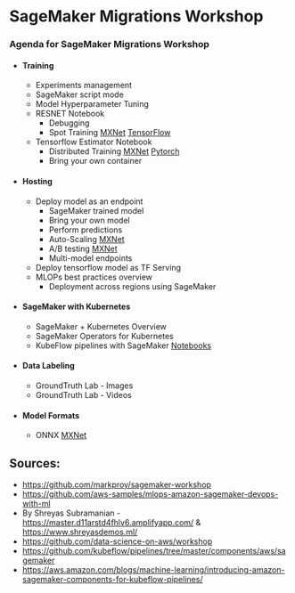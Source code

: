 # SageMaker Migrations Workshop

### Agenda for SageMaker Migrations Workshop

* #### Training
    * Experiments management 
    * SageMaker script mode
    * Model Hyperparameter Tuning
    * RESNET Notebook
        * Debugging 
        * Spot Training [MXNet](https://github.com/awslabs/amazon-sagemaker-examples/tree/master/sagemaker-python-sdk/managed_spot_training_mxnet) [TensorFlow](https://github.com/awslabs/amazon-sagemaker-examples/tree/master/sagemaker-python-sdk/managed_spot_training_tensorflow_estimator)
    * Tensorflow Estimator Notebook
        * Distributed Training [MXNet](https://github.com/vdabravolski/detectron2-sagemaker) [Pytorch](https://github.com/awslabs/amazon-sagemaker-examples/tree/master/sagemaker-python-sdk/pytorch_horovod_mnist)
        * Bring your own container
* #### Hosting
    * Deploy model as an endpoint
        * SageMaker trained model 
        * Bring your own model 
        * Perform predictions
        * Auto-Scaling [MXNet](https://github.com/C24IO/SageMaker-CustomMXNet-Autoscaling)
        * A/B testing [MXNet](https://github.com/C24IO/SageMaker-Inference/tree/master/endpoints/load-ab-testing)
        * Multi-model endpoints
    * Deploy tensorflow model as TF Serving
    * MLOPs best practices overview
        * Deployment across regions using SageMaker 
* #### SageMaker with Kubernetes
    * SageMaker + Kubernetes Overview
    * SageMaker Operators for Kubernetes
    * KubeFlow pipelines with SageMaker [Notebooks](https://github.com/kubeflow/pipelines/tree/master/components/aws/sagemaker)
* #### Data Labeling
    * GroundTruth Lab - Images 
    * GroundTruth Lab - Videos
* #### Model Formats
    * ONNX [MXNet](https://github.com/awslabs/amazon-sagemaker-examples/tree/master/sagemaker-python-sdk/mxnet_onnx_export)    


## Sources:

* https://github.com/markproy/sagemaker-workshop
* https://github.com/aws-samples/mlops-amazon-sagemaker-devops-with-ml
* By Shreyas Subramanian - https://master.d11arstd4fhlv6.amplifyapp.com/ & https://www.shreyasdemos.ml/
* https://github.com/data-science-on-aws/workshop
* https://github.com/kubeflow/pipelines/tree/master/components/aws/sagemaker
* https://aws.amazon.com/blogs/machine-learning/introducing-amazon-sagemaker-components-for-kubeflow-pipelines/

